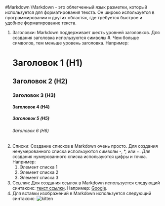 #Markdown
\Markdown - это облегченный язык разметки, который используется для форматирования текста. Он широко используется в программировании и других областях, где требуется быстрое и удобное форматирование текста. 
1. Заголовки: Markdown поддерживает шесть уровней заголовков. Для создания заголовка используются символы #. Чем больше символов, тем меньше уровень заголовка. Например:
   # Заголовок 1 (H1)
   ## Заголовок 2 (H2)
   ### Заголовок 3 (H3)
   #### Заголовок 4 (H4)
   ##### Заголовок 5 (H5)
   ###### Заголовок 6 (H6)
2. Списки: Создание списков в Markdown очень просто. Для создания ненумерованного списка используются символы -, *, или +. Для создания нумерованного списка используются цифры и точка. Например:
   1. Элемент списка 1
   2. Элемент списка 2
   3. Элемент списка 3
3. Ссылки: Для создания ссылок в Markdown используется следующий синтаксис:
  [текст ссылки](URL). Например: [Google](http://google.com).
4. Для вставки изображений в Markdown используется следующий синтаксис:
   ![kitten]([logo.png](https://ibb.co/0mM67YH)https://ibb.co/0mM67YH)
